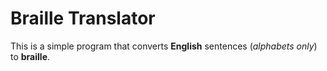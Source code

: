 # Braille Translator
This is a simple program that converts **English** sentences (*alphabets only*) to **braille**.